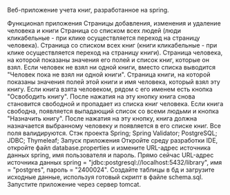 
Веб-приложение учета книг, разработанное на spring.

Функционал приложения
Страницы добавления, изменения и удаление человека и книги
Страница со списком всех людей (люди кликабельные - при клике осуществляется переход на страницу человека).
Страница со списком всех книг (книги кликабельные - при клике осуществляется переход на страницу книги).
Страница человека, на которой показаны значения его полей и список книг, которые он взял. Если человек не взял ни одной книги, вместо списка выводится "Человек пока не взял ни одной книги".
Страница книги, на которой показаны значения полей этой книги и имя человека, который взял эту книгу. Если книга взята человеком, рядом с его именем есть кнопка "Освободить книгу". После нажатия на эту кнопку книга снова становится свободной и пропадает из списка книг человека. Если книга свободна, появляется выпадающий список со всеми людьми и кнопка "Назначить книгу". После нажатия на эту кнопку, книга должна назначается выбранному человеку и появляется в его списке книг.
Все поля валидируются.
Стэк проекта
Spring;
Spring Validator;
PostgreSQL;
JDBC;
Thymeleaf;
Запуск приложения
Откройте среду разработки IDE, откройте файл database.properties и измените URL-адрес источника данных spring, имя пользователя и пароль.
Прямо сейчас URL-адрес источника данных spring = "jdbc:postgresql://localhost:5432/library", имя = "postgres", пароль = "2400024".
Создайте таблицы в бд и загрузите исходные данные, используя готовый скрипт в файле schema.sql.
Запустите приложение через сервер tomcat.
